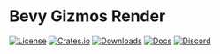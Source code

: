 # Bevy Gizmos Render

[![License](https://img.shields.io/badge/license-MIT%2FApache-blue.svg)](https://github.com/bevyengine/bevy#license)
[![Crates.io](https://img.shields.io/crates/v/bevy_gizmos_render.svg)](https://crates.io/crates/bevy_gizmos_render)
[![Downloads](https://img.shields.io/crates/d/bevy_gizmos_render.svg)](https://crates.io/crates/bevy_gizmos_render)
[![Docs](https://docs.rs/bevy_gizmos_render/badge.svg)](https://docs.rs/bevy_gizmos/latest/bevy_gizmos_render/)
[![Discord](https://img.shields.io/discord/691052431525675048.svg?label=&logo=discord&logoColor=ffffff&color=7389D8&labelColor=6A7EC2)](https://discord.gg/bevy)
